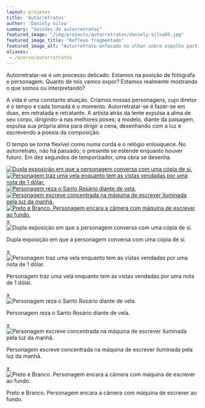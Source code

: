 ```yaml
---
layout: projetos
title: 'Autorretratos'
author: 'Daniely Silva'
summary: "Sessões de autorretratos"
featured_image: "/img/projects/autorretratos/daniely-silva05.jpg"
featured_image_title: "Reflexo fragmentado"
featured_image_alt: "Autorretrato enfocado no olhar sobre espelho partido"
aliases:
 - /acervo/autorretratos
---
```


Autorretratar-se é um processo delicado. Estamos na posição de fotógrafa e personagem. Quanto de nós vamos expor? Estamos realmente mostrando o que somos ou interpretando?

A vida é uma constante atuação. Criamos nossas personagens, cujo diretor é o tempo e cada tomada é o momento. Autorretratar-se é fazer-se em duas, em retratada e retratante. A artista atrás da lente expulsa a alma de seu corpo, dirigindo-a nas melhores poses; a modelo, diante da paisagem, expulsa sua própria alma para dirigir a cena, desenhando com a luz e escrevendo a poesia da composição.

O tempo se torna flexível como numa corda e o relógio enlouquece. No autorretrato, não há passado; o presente se estende enquanto houver futuro. Em dez segundos de temporizador, uma obra se desenha.

<div hidden>

![Duas de mim](/img/projects/autorretratos/daniely-silva02.jpg "Dupla exposição em que a personagem conversa com uma cópia de si.")

![Vil metal](/img/projects/autorretratos/daniely-silva03.jpg "Personagem traz uma vela enquanto tem as vistas vendadas por uma nota de 1 dólar.")

![Salve Rainha](/img/projects/autorretratos/daniely-silva04.jpg "Personagem reza o Santo Rosário diante de vela.")

![Sobre a máquina](/img/projects/autorretratos/daniely-silva07.jpg "Personagem escreve concentrada na máquina de escrever iluminada pela luz da manhã.")

![Olhar](/img/projects/autorretratos/daniely-silva08.jpg "Preto e Branco. Personagem encara a câmera com máquina de escrever ao fundo.")
</div>

<section class="galeria">

  <div class="item"><a href="#imagem1"><img src="/img/projects/autorretratos/daniely-silva02.jpg" alt="Dupla exposição em que a personagem conversa com uma cópia de si." title="Duas de mim" /></a></div>
  <div class="item"><a href="#imagem2"><img src="/img/projects/autorretratos/daniely-silva03.jpg" alt="Personagem traz uma vela enquanto tem as vistas vendadas por uma nota de 1 dólar." title="Vil metal" /></a></div>
  <div class="item"><a href="#imagem3"><img src="/img/projects/autorretratos/daniely-silva04.jpg" alt="Personagem reza o Santo Rosário diante de vela." title="Salve Rainha" /></a></div>
  <div class="item"><a href="#imagem4"><img src="/img/projects/autorretratos/daniely-silva07.jpg" alt="Personagem escreve concentrada na máquina de escrever iluminada pela luz da manhã." title="Sobre a máquina" /></a></div>
  <div class="item"><a href="#imagem5"><img src="/img/projects/autorretratos/daniely-silva08.jpg" alt="Preto e Branco. Personagem encara a câmera com máquina de escrever ao fundo." title="Olhar" /></a></div>

</section>

<div class="lightboxes">

  <div class="lightbox" id="imagem1"><a href="#" class="fechar">&times;</a><div class="conteudo"><img src="/img/projects/autorretratos/daniely-silva02.jpg" alt="Dupla exposição em que a personagem conversa com uma cópia de si." title="Duas de mim" /><p>Dupla exposição em que a personagem conversa com uma cópia de si.</p></div></div>
  <div class="lightbox" id="imagem2"><a href="#" class="fechar">&times;</a><div class="conteudo"><img src="/img/projects/autorretratos/daniely-silva03.jpg" alt="Personagem traz uma vela enquanto tem as vistas vendadas por uma nota de 1 dólar." title="Vil metal" /><p>Personagem traz uma vela enquanto tem as vistas vendadas por uma nota de 1 dólar.</p></div></div>
  <div class="lightbox" id="imagem3"><a href="#" class="fechar">&times;</a><div class="conteudo"><img src="/img/projects/autorretratos/daniely-silva04.jpg" alt="Personagem reza o Santo Rosário diante de vela." title="Salve Rainha" /><p>Personagem reza o Santo Rosário diante de vela.</p></div></div>
  <div class="lightbox" id="imagem4"><a href="#" class="fechar">&times;</a><div class="conteudo"><img src="/img/projects/autorretratos/daniely-silva07.jpg" alt="Personagem escreve concentrada na máquina de escrever iluminada pela luz da manhã." title="Sobre a máquina" /><p>Personagem escreve concentrada na máquina de escrever iluminada pela luz da manhã.</p></div></div>
  <div class="lightbox" id="imagem5"><a href="#" class="fechar">&times;</a><div class="conteudo"><img src="/img/projects/autorretratos/daniely-silva08.jpg" alt="Preto e Branco. Personagem encara a câmera com máquina de escrever ao fundo." title="Olhar" /><p>Preto e Branco. Personagem encara a câmera com máquina de escrever ao fundo.</p></div></div>

</div>
